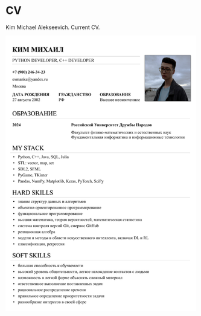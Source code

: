 # CV

Kim Michael Alekseevich. Current CV.

![](https://raw.githubusercontent.com/exmanka/cv/main/Development.png)